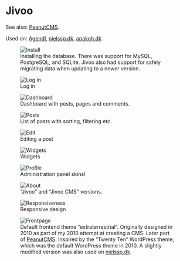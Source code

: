 # Jivoo
See also: [PeanutCMS](/things/peanutcms).

Used on: [Agendl](/things/agendl), [nielssp.dk](/things/nielssp-dk), [apakoh.dk](/things/apakoh-dk)

<figure>
<img src="../../images/jivoo/install.png" alt="Install" />
<figcaption>Installing the database. There was support for MySQL, PostgreSQL, and SQLite. Jivoo also had support for safely migrating data when updating to a newer version.</figcaption>
</figure>

<figure>
<img src="../../images/jivoo/login.png" alt="Log in" />
<figcaption>Log in</figcaption>
</figure>

<figure>
<img src="../../images/jivoo/dashboard.png" alt="Dashboard" />
<figcaption>Dashboard with posts, pages and comments.</figcaption>
</figure>

<figure>
<img src="../../images/jivoo/posts.png" alt="Posts" />
<figcaption>List of posts with sorting, filtering etc.</figcaption>
</figure>

<figure>
<img src="../../images/jivoo/edit.png" alt="Edit" />
<figcaption>Editing a post</figcaption>
</figure>

<figure>
<img src="../../images/jivoo/widgets.png" alt="Widgets" />
<figcaption>Widgets</figcaption>
</figure>

<figure>
<img src="../../images/jivoo/profile.png" alt="Profile" />
<figcaption>Administration panel skins!</figcaption>
</figure>

<figure>
<img src="../../images/jivoo/about.png" alt="About" />
<figcaption>&ldquo;Jivoo&rdquo; and &ldquo;Jivoo CMS&rdquo; versions.</figcaption>
</figure>

<figure>
<img src="../../images/jivoo/responsive.png" alt="Responsiveness" />
<figcaption>Responsive design</figcaption>
</figure>

<figure>
<img src="../../images/jivoo/front.png" alt="Frontpage" />
<figcaption>Default frontend theme &ldquo;extraterrestrial&rdquo;. Originally designed in 2010 as part of my 2010 attempt at creating a CMS. Later part of <a href="/things/peanutcms">PeanutCMS</a>. Inspired by the &ldquo;Twenty Ten&rdquo; WordPress theme, which was the default WordPress theme in 2010.  A slightly modified version was also used on <a href="/things/nielssp-dk">nielssp.dk</a>.</figcaption>
</figure>
